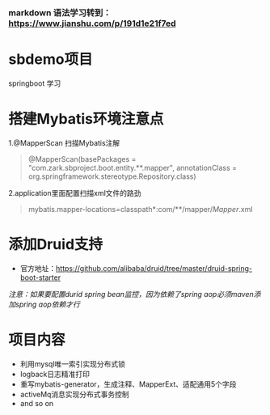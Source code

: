 ### markdown 语法学习转到：https://www.jianshu.com/p/191d1e21f7ed
# sbdemo项目
springboot 学习

# 搭建Mybatis环境注意点
1.@MapperScan 扫描Mybatis注解
> @MapperScan(basePackages = "com.zark.sbproject.boot.entity.**.mapper", annotationClass = org.springframework.stereotype.Repository.class)

2.application里面配置扫描xml文件的路劲
> mybatis.mapper-locations=classpath*:com/**/mapper/*Mapper*.xml

# 添加Druid支持
* 官方地址：https://github.com/alibaba/druid/tree/master/druid-spring-boot-starter

*注意：如果要配置durid spring bean监控，因为依赖了spring aop必须maven添加spring aop依赖才行*

# 项目内容
* 利用mysql唯一索引实现分布式锁
* logback日志精准打印
* 重写mybatis-generator，生成注释、MapperExt、适配通用5个字段
* activeMq消息实现分布式事务控制
* and so on 
